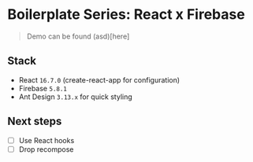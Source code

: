 # Boilerplate Series: React x Firebase

> Demo can be found (asd)[here]

## Stack

- React `16.7.0` (create-react-app for configuration)
- Firebase `5.8.1`
- Ant Design `3.13.x` for quick styling

## Next steps

- [ ] Use React hooks
- [ ] Drop recompose
